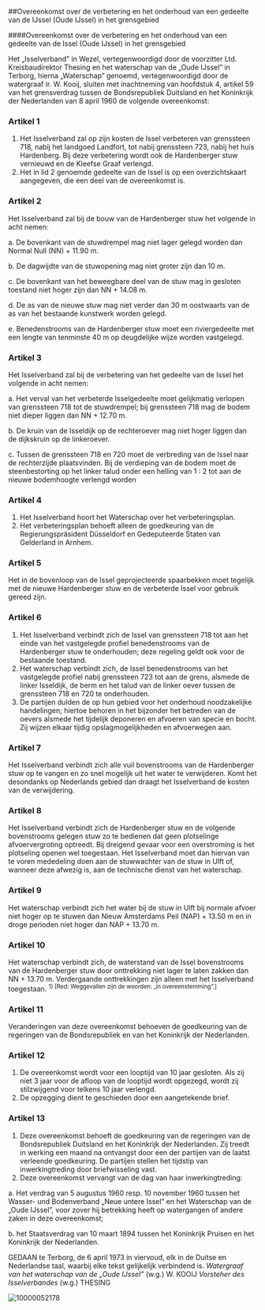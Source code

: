 <meta http-equiv='Content-Type' content='text/html; charset=utf-8' />

##Overeenkomst over de verbetering en het onderhoud van een gedeelte van de IJssel (Oude IJssel) in het grensgebied

####Overeenkomst over de verbetering en het onderhoud van een gedeelte van de Issel (Oude IJssel) in het grensgebied

Het „Isselverband” in Wezel, vertegenwoordigd door de voorzitter Ltd. Kreisbaudirektor Thesing en het waterschap van de „Oude IJssel” in Terborg, hierna „Waterschap” genoemd, vertegenwoordigd door de watergraaf ir. W. Kooij, sluiten met inachtneming van hoofdstuk 4, artikel 59 van het grensverdrag tussen de Bondsrepubliek Duitsland en het Koninkrijk der Nederlanden van 8 april 1960 de volgende overeenkomst:    

### Artikel  1  

1.  Het Isselverband zal op zijn kosten de Issel verbeteren van grenssteen 718, nabij het landgoed Landfort, tot nabij grenssteen 723, nabij het huis Hardenberg. Bij deze verbetering wordt ook de Hardenberger stuw vernieuwd en de Kleefse Graaf verlengd.   
2.  Het in lid 2 genoemde gedeelte van de Issel is op een overzichtskaart aangegeven, die een deel van de overeenkomst is.   

### Artikel  2  

Het Isselverband zal bij de bouw van de Hardenberger stuw het volgende in acht nemen: 

a. De bovenkant van de stuwdrempel mag niet lager gelegd worden dan Normal Null (NN) + 11.90 m.  

b. De dagwijdte van de stuwopening mag niet groter zijn dan 10 m.  

c. De bovenkant van het beweegbare deel van de stuw mag in gesloten toestand niet hoger zijn dan NN + 14.08 m.  

d. De as van de nieuwe stuw mag niet verder dan 30 m oostwaarts van de as van het bestaande kunstwerk worden gelegd.  

e. Benedenstrooms van de Hardenberger stuw moet een riviergedeelte met een lengte van tenminste 40 m op deugdelijke wijze worden vastgelegd.    

### Artikel  3  

Het Isselverband zal bij de verbetering van het gedeelte van de Issel het volgende in acht nemen: 

a. Het verval van het verbeterde Isselgedeelte moet gelijkmatig verlopen van grenssteen 718 tot de stuwdrempel; bij grenssteen 718 mag de bodem niet dieper liggen dan NN + 12.70 m.  

b. De kruin van de Isseldijk op de rechteroever mag niet hoger liggen dan de dijkskruin op de linkeroever.  

c. Tussen de grenssteen 718 en 720 moet de verbreding van de Issel naar de rechterzijde plaatsvinden. Bij de verdieping van de bodem moet de steenbestorting op het linker talud onder een helling van 1 : 2 tot aan de nieuwe bodemhoogte verlengd worden    

### Artikel  4  

1.  Het Isselverband hoort het Waterschap over het verbeteringsplan.   
2.  Het verbeteringsplan behoeft alleen de goedkeuring van de Regierungspräsident Düsseldorf en Gedeputeerde Staten van Gelderland in Arnhem.   

### Artikel  5  

Het in de bovenloop van de Issel geprojecteerde spaarbekken moet tegelijk met de nieuwe Hardenberger stuw en de verbeterde Issel voor gebruik gereed zijn.  

### Artikel  6  

1.  Het Isselverband verbindt zich de Issel van grenssteen 718 tot aan het einde van het vastgelegde profiel benedenstrooms van de Hardenberger stuw te onderhouden; deze regeling geldt ook voor de bestaande toestand.   
2.  Het waterschap verbindt zich, de Issel benedenstrooms van het vastgelegde profiel nabij grenssteen 723 tot aan de grens, alsmede de linker Isseldijk, de berm en het talud van de linker oever tussen de grenssteen 718 en 720 te onderhouden.   
3.  De partijen dulden de op hun gebied voor het onderhoud noodzakelijke handelingen; hiertoe behoren in het bijzonder het betreden van de oevers alsmede het tijdelijk deponeren en afvoeren van specie en bocht. Zij wijzen elkaar tijdig opslagmogelijkheden en afvoerwegen aan.   

### Artikel  7  

Het Isselverband verbindt zich alle vuil bovenstrooms van de Hardenberger stuw op te vangen en zo snel mogelijk uit het water te verwijderen. Komt het desondanks op Nederlands gebied dan draagt het Isselverband de kosten van de verwijdering.  

### Artikel  8  

Het Isselverband verbindt zich de Hardenberger stuw en de volgende bovenstrooms gelegen stuw zo te bedienen dat geen plotselinge afvoervergroting optreedt. Bij dreigend gevaar voor een overstroming is het plotseling openen wel toegestaan. Het Isselverband moet dan hiervan van te voren mededeling doen aan de stuwwachter van de stuw in Ulft of, wanneer deze afwezig is, aan de technische dienst van het waterschap.  

### Artikel  9  

Het waterschap verbindt zich het water bij de stuw in Ulft bij normale afvoer niet hoger op te stuwen dan Nieuw Amsterdams Peil (NAP) + 13.50 m en in droge perioden niet hoger dan NAP + 13.70 m.  

### Artikel  10  

Het waterschap verbindt zich, de waterstand van de Issel bovenstrooms van de Hardenberger stuw door onttrekking niet lager te laten zakken dan NN + 13.70 m. Verdergaande onttrekkingen zijn alleen met het Isselverband toegestaan. <sup> 1)  [Red: Weggevallen zijn de woorden: „in overeenstemming”.]  </sup>  

### Artikel  11  

Veranderingen van deze overeenkomst behoeven de goedkeuring van de regeringen van de Bondsrepubliek en van het Koninkrijk der Nederlanden.  

### Artikel  12  

1.  De overeenkomst wordt voor een looptijd van 10 jaar gesloten. Als zij niet 3 jaar voor de afloop van de looptijd wordt opgezegd, wordt zij stilzwijgend voor telkens 10 jaar verlengd.   
2.  De opzegging dient te geschieden door een aangetekende brief.   

### Artikel  13  

1.  Deze overeenkomst behoeft de goedkeuring van de regeringen van de Bondsrepubliek Duitsland en het Koninkrijk der Nederlanden. Zij treedt in werking een maand na ontvangst door een der partijen van de laatst verleende goedkeuring. De partijen stellen het tijdstip van inwerkingtreding door briefwisseling vast.   
2.  Deze overeenkomst vervangt van de dag van haar inwerkingtreding: 

a. Het verdrag van 5 augustus 1960 resp. 10 november 1960 tussen het Wasser- und Bodenverband „Neue untere Issel” en het Waterschap van de „Oude IJssel”, voor zover hij betrekking heeft op watergangen of andere zaken in deze overeenkomst;  

b. het Staatsverdrag van 10 maart 1894 tussen het Koninkrijk Pruisen en het Koninkrijk der Nederlanden.     

GEDAAN te Terborg, de 6 april 1973 in viervoud, elk in de Duitse en Nederlandse taal, waarbij elke tekst gelijkelijk verbindend is.  *Watergraaf van het waterschap van de „Oude IJssel”*  (w.g.) W. KOOIJ  *Vorsteher des Isselverbandes*  (w.g.) THESING  

![10000052178](http://wetten.overheid.nl/Illustration/10000052178)

